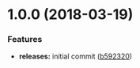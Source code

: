 <a name="1.0.0"></a>
# 1.0.0 (2018-03-19)


### Features

* **releases:** initial commit ([b592320](https://github.com/hypeJunctionPro/Elgg3-hypeBlog/commit/b592320))



